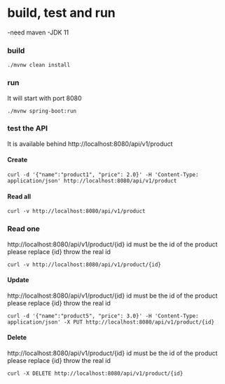 # build, test and run

-need maven
-JDK 11

### build
```
./mvnw clean install
```

### run
It will start with port 8080

```
./mvnw spring-boot:run
```

### test the API 

It is available behind http://localhost:8080/api/v1/product

#### Create
```
curl -d '{"name":"product1", "price": 2.0}' -H 'Content-Type: application/json' http://localhost:8080/api/v1/product
```
#### Read all

```
curl -v http://localhost:8080/api/v1/product
```

### Read one
http://localhost:8080/api/v1/product/{id}
id must be the id of the product
please replace {id} throw the real id

```
curl -v http://localhost:8080/api/v1/product/{id}
```
#### Update
http://localhost:8080/api/v1/product/{id}
id must be the id of the product
please replace {id} throw the real id

```
curl -d '{"name":"product5", "price": 3.0}' -H 'Content-Type: application/json' -X PUT http://localhost:8080/api/v1/product/{id}
```

#### Delete
http://localhost:8080/api/v1/product/{id}
id must be the id of the product
please replace {id} throw the real id
```
curl -X DELETE http://localhost:8080/api/v1/product/{id}
```



